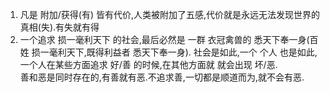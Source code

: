 1. 凡是 附加/获得(有) 皆有代价,人类被附加了五感,代价就是永远无法发现世界的真相(失).有失就有得
2. 一个追求 损一毫利天下 的社会,最后必然是 一群 衣冠禽兽的 悉天下奉一身(百姓 损一毫利天下,既得利益者 悉天下奉一身). 社会是如此,一个 个人 也是如此,一个人在某些方面追求 好/善 的时候,在其他方面就 就会出现 坏/恶.<br/>
善和恶是同时存在的,有善就有恶.不追求善,一切都是顺道而为,就不会有恶.
